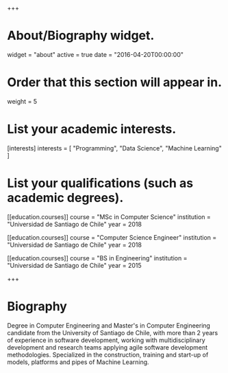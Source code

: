 +++
# About/Biography widget.
widget = "about"
active = true
date = "2016-04-20T00:00:00"

# Order that this section will appear in.
weight = 5

# List your academic interests.
[interests]
  interests = [
    "Programming",
    "Data Science",
    "Machine Learning"
  ]

# List your qualifications (such as academic degrees).
[[education.courses]]
  course = "MSc in Computer Science"
  institution = "Universidad de Santiago de Chile"
  year = 2018

[[education.courses]]
  course = "Computer Science Engineer"
  institution = "Universidad de Santiago de Chile"
  year = 2018

[[education.courses]]
  course = "BS in Engineering"
  institution = "Universidad de Santiago de Chile"
  year = 2015
 
+++

# Biography

Degree in Computer Engineering and Master's in Computer Engineering candidate from the University of Santiago de Chile, with more than 2 years of experience in software development, working with multidisciplinary development and research teams applying agile software development methodologies. Specialized in the construction, training and start-up of models, platforms and pipes of Machine Learning.